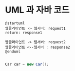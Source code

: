 # UML 과 자바 코드 
```
@startuml
웹클라이언트 -> 웹서버: request1
return: response1

웹클라이언트 -> 웹서버: request2
웹클라이언트 <--웹서버 : response2
@enduml
```

```java

Car car = new Car(); 
```